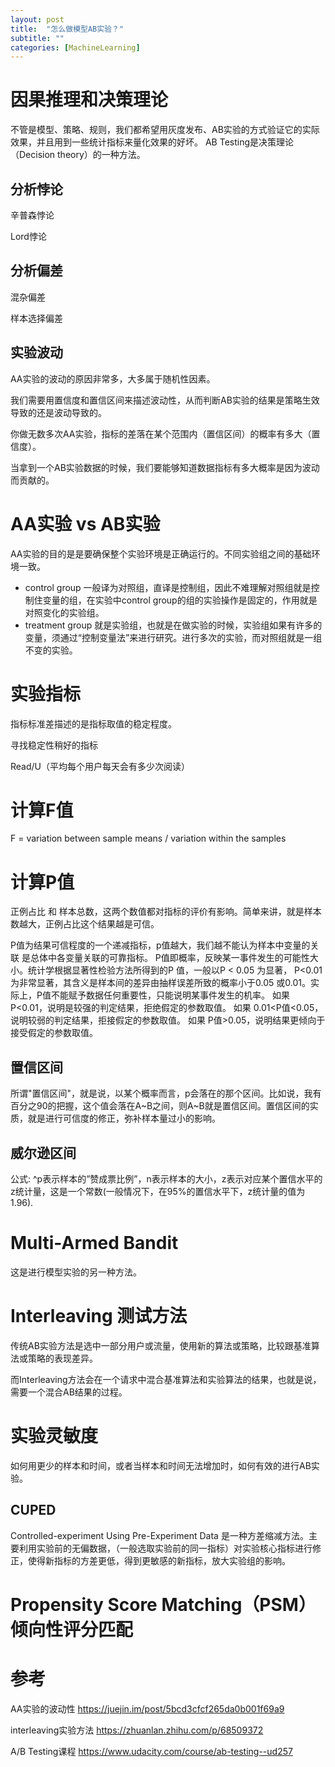 ```yaml
---
layout: post
title:  "怎么做模型AB实验？"
subtitle: ""
categories: [MachineLearning]
---
```


# 因果推理和决策理论

不管是模型、策略、规则，我们都希望用灰度发布、AB实验的方式验证它的实际效果，并且用到一些统计指标来量化效果的好坏。
AB Testing是决策理论（Decision theory）的一种方法。


## 分析悖论

辛普森悖论

Lord悖论

## 分析偏差

混杂偏差

样本选择偏差



## 实验波动

AA实验的波动的原因非常多，大多属于随机性因素。

我们需要用置信度和置信区间来描述波动性，从而判断AB实验的结果是策略生效导致的还是波动导致的。

你做无数多次AA实验，指标的差落在某个范围内（置信区间）的概率有多大（置信度）。


当拿到一个AB实验数据的时候，我们要能够知道数据指标有多大概率是因为波动而贡献的。


# AA实验 vs AB实验

AA实验的目的是是要确保整个实验环境是正确运行的。不同实验组之间的基础环境一致。

* control group 一般译为对照组，直译是控制组，因此不难理解对照组就是控制住变量的组，在实验中control group的组的实验操作是固定的，作用就是对照变化的实验组。
* treatment group 就是实验组，也就是在做实验的时候，实验组如果有许多的变量，须通过“控制变量法”来进行研究。进行多次的实验，而对照组就是一组不变的实验。







# 实验指标

指标标准差描述的是指标取值的稳定程度。

寻找稳定性稍好的指标

Read/U（平均每个用户每天会有多少次阅读）



# 计算F值

F = variation between sample means / variation within the samples

# 计算P值

正例占比 和 样本总数，这两个数值都对指标的评价有影响。简单来讲，就是样本数越大，正例占比这个结果越是可信。

P值为结果可信程度的一个递减指标，p值越大，我们越不能认为样本中变量的关联 是总体中各变量关联的可靠指标。
P值即概率，反映某一事件发生的可能性大小。统计学根据显著性检验方法所得到的P 值，一般以P < 0.05 为显著， P<0.01 为非常显著，其含义是样本间的差异由抽样误差所致的概率小于0.05 或0.01。实际上，P值不能赋予数据任何重要性，只能说明某事件发生的机率。
如果 P<0.01，说明是较强的判定结果，拒绝假定的参数取值。
如果 0.01<P值<0.05，说明较弱的判定结果，拒接假定的参数取值。
如果 P值>0.05，说明结果更倾向于接受假定的参数取值。


## 置信区间

所谓"置信区间"，就是说，以某个概率而言，p会落在的那个区间。比如说，我有百分之90的把握，这个值会落在A~B之间，则A~B就是置信区间。置信区间的实质，就是进行可信度的修正，弥补样本量过小的影响。

## 威尔逊区间

公式:
^p表示样本的”赞成票比例”，n表示样本的大小，z表示对应某个置信水平的z统计量，这是一个常数(一般情况下，在95%的置信水平下，z统计量的值为1.96).



# Multi-Armed Bandit

这是进行模型实验的另一种方法。

# Interleaving 测试方法

传统AB实验方法是选中一部分用户或流量，使用新的算法或策略，比较跟基准算法或策略的表现差异。

而Interleaving方法会在一个请求中混合基准算法和实验算法的结果，也就是说，需要一个混合AB结果的过程。


# 实验灵敏度
如何用更少的样本和时间，或者当样本和时间无法增加时，如何有效的进行AB实验。

## CUPED
Controlled-experiment Using Pre-Experiment Data 是一种方差缩减方法。主要利用实验前的无偏数据，（一般选取实验前的同一指标）对实验核心指标进行修正，使得新指标的方差更低，得到更敏感的新指标，放大实验组的影响。


# Propensity Score Matching（PSM）倾向性评分匹配



# 参考

AA实验的波动性 https://juejin.im/post/5bcd3cfcf265da0b001f69a9

interleaving实验方法 https://zhuanlan.zhihu.com/p/68509372

A/B Testing课程 https://www.udacity.com/course/ab-testing--ud257